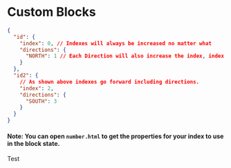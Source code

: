 # Custom Blocks

```json
{
  "id": {
    "index": 0, // Indexes will always be increased no matter what
    "directions": {
      "NORTH": 1 // Each Direction will also increase the index, index increments are across blocks.
    }
  },
  "id2": {
    // As shown above indexes go forward including directions.
    "index": 2,
    "directions": {
      "SOUTH": 3
    }
  }
}
```

#### Note: You can open `number.html` to get the properties for your index to use in the block state.

Test
